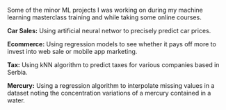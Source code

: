 Some of the minor ML projects I was working on during my machine learning masterclass training and while taking some online courses.

**Car Sales:** Using artificial neural networ to precisely predict car prices. 

**Ecommerce:** Using regression models to see whether it pays off more to invest into web sale or mobile app marketing. 

**Tax:** Using kNN algorithm to predict taxes for various companies based in Serbia.

**Mercury:** Using a regression algorithm to interpolate missing values in a dataset noting the concentration variations of a mercury
contained in a water. 
